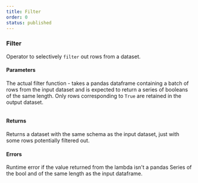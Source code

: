 ```yaml
---
title: Filter
order: 0
status: published
---
```


### Filter
Operator to selectively `filter` out rows from a dataset. 

#### Parameters
<Expandable title="func" type="Callable[pd.Dataframe, pd.Series[bool]]">

The actual filter function - takes a pandas dataframe containing a batch of rows 
from the input dataset and is expected to return a series of booleans of the 
same length. Only rows corresponding to `True` are retained in the output dataset.
</Expandable>

<pre snippet="api-reference/operators/filter#basic" status="success" 
   message="Filtering out rows where city is London" highlight="23">
</pre>

#### Returns
<Expandable type="Dataset">
Returns a dataset with the same schema as the input dataset, just with some rows
potentially filtered out.
</Expandable>


#### Errors
<Expandable title="Invalid series at runtime">
Runtime error if the value returned from the lambda isn't a pandas Series of
the bool and of the same length as the input dataframe.
</Expandable>

<pre snippet="api-reference/operators/filter#incorrect_type" status="error" 
   message="Runtime Error: Lambda returns str, not bool" highlight="23">
</pre>
